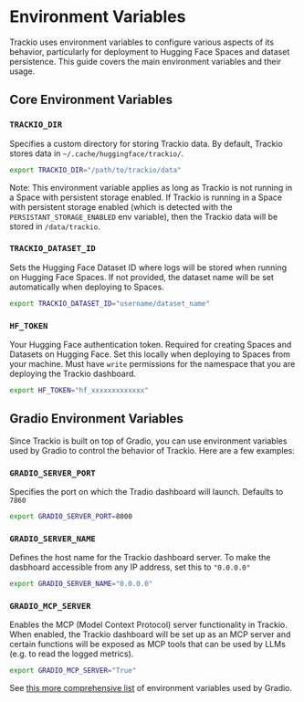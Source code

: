 # Environment Variables

Trackio uses environment variables to configure various aspects of its behavior, particularly for deployment to Hugging Face Spaces and dataset persistence. This guide covers the main environment variables and their usage.

## Core Environment Variables

### `TRACKIO_DIR`

Specifies a custom directory for storing Trackio data. By default, Trackio stores data in `~/.cache/huggingface/trackio/`. 

```bash
export TRACKIO_DIR="/path/to/trackio/data"
```

Note: This environment variable applies as long as Trackio is not running in a Space with persistent storage enabled. If Trackio is running in a Space with persistent storage enabled (which is detected with the `PERSISTANT_STORAGE_ENABLED` env variable), then the Trackio data will be stored in `/data/trackio`.


### `TRACKIO_DATASET_ID`

Sets the Hugging Face Dataset ID where logs will be stored when running on Hugging Face Spaces. If not provided, the dataset name will be set automatically when deploying to Spaces.


```bash
export TRACKIO_DATASET_ID="username/dataset_name"
```

### `HF_TOKEN`

Your Hugging Face authentication token. Required for creating Spaces and Datasets on Hugging Face. Set this locally when deploying to Spaces from your machine. Must have `write` permissions for the namespace that you are deploying the Trackio dashboard.

```bash
export HF_TOKEN="hf_xxxxxxxxxxxxx"
```


## Gradio Environment Variables

Since Trackio is built on top of Gradio, you can use environment variables used by Gradio to control the behavior of Trackio. Here are a few examples:


### `GRADIO_SERVER_PORT`

Specifies the port on which the Tradio dashboard will launch. Defaults to `7860`

```bash
export GRADIO_SERVER_PORT=8000
```

### `GRADIO_SERVER_NAME`

Defines the host name for the Trackio dashboard server. To make the dasbhoard accessible from any IP address, set this to `"0.0.0.0"`

```bash
export GRADIO_SERVER_NAME="0.0.0.0"
```

### `GRADIO_MCP_SERVER`

Enables the MCP (Model Context Protocol) server functionality in Trackio. When enabled, the Trackio dashboard will be set up as an MCP server and certain functions will be exposed as MCP tools that can be used by LLMs (e.g. to read the logged metrics).

```bash
export GRADIO_MCP_SERVER="True"
```



See [this more comprehensive list](https://www.gradio.app/guides/environment-variables) of environment variables used by Gradio.


